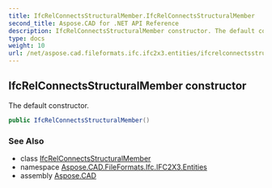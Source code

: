 ```yaml
---
title: IfcRelConnectsStructuralMember.IfcRelConnectsStructuralMember
second_title: Aspose.CAD for .NET API Reference
description: IfcRelConnectsStructuralMember constructor. The default constructor
type: docs
weight: 10
url: /net/aspose.cad.fileformats.ifc.ifc2x3.entities/ifcrelconnectsstructuralmember/ifcrelconnectsstructuralmember/
---
```

## IfcRelConnectsStructuralMember constructor

The default constructor.

```csharp
public IfcRelConnectsStructuralMember()
```

### See Also

* class [IfcRelConnectsStructuralMember](../)
* namespace [Aspose.CAD.FileFormats.Ifc.IFC2X3.Entities](../../ifcrelconnectsstructuralmember/)
* assembly [Aspose.CAD](../../../)


